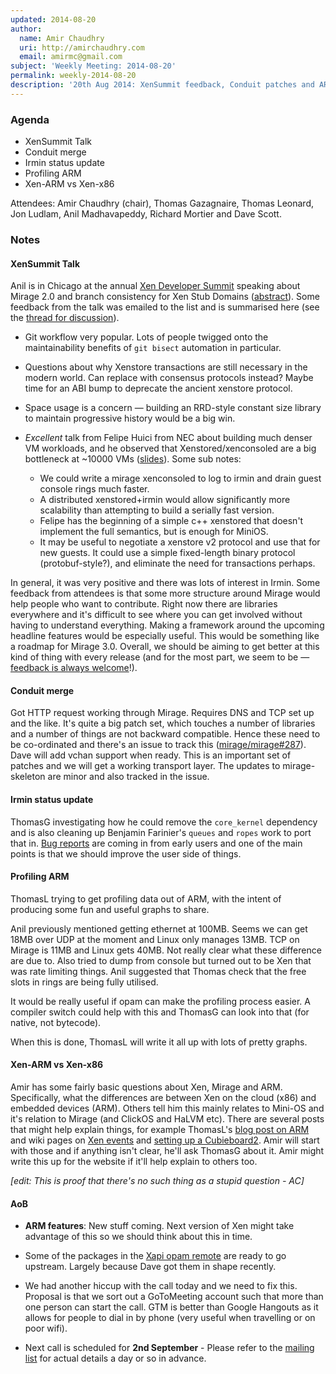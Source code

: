 ```yaml
---
updated: 2014-08-20
author:
  name: Amir Chaudhry
  uri: http://amirchaudhry.com
  email: amirmc@gmail.com
subject: 'Weekly Meeting: 2014-08-20'
permalink: weekly-2014-08-20
description: '20th Aug 2014: XenSummit feedback, Conduit patches and ARM profiling'
---
```


### Agenda ###

* XenSummit Talk
* Conduit merge
* Irmin status update
* Profiling ARM
* Xen-ARM vs Xen-x86


Attendees: Amir Chaudhry (chair), Thomas Gazagnaire, Thomas Leonard,
Jon Ludlam, Anil Madhavapeddy, Richard Mortier and Dave Scott.


### Notes ###

#### XenSummit Talk ####

Anil is in Chicago at the annual [Xen Developer Summit][xen-summit] speaking
about Mirage 2.0 and branch consistency for Xen Stub Domains ([abstract][]).
Some feedback from the talk was emailed to the list and is summarised here
(see the [thread for discussion][thread]).

- Git workflow very popular. Lots of people twigged onto the maintainability
benefits of `git bisect` automation in particular.

- Questions about why Xenstore transactions are still necessary in the modern
world.  Can replace with consensus protocols instead?  Maybe time for an ABI
bump to deprecate the ancient xenstore protocol.

- Space usage is a concern — building an RRD-style constant size library to
maintain progressive history would be a big win.

- *Excellent* talk from Felipe Huici from NEC about building much denser  VM
workloads, and he observed that Xenstored/xenconsoled are a big bottleneck  at
~10000 VMs ([slides][]).  Some sub notes:
   - We could write a mirage xenconsoled to log to irmin and drain guest
   console rings much faster.
   - A distributed xenstored+irmin would allow significantly more scalability
   than attempting to build a serially fast version.
   - Felipe has the beginning of a simple c++ xenstored that doesn't implement
   the full semantics, but is enough for MiniOS.
   - It may be useful to negotiate a xenstore v2 protocol and use that for new
   guests.  It could use a simple fixed-length binary protocol
   (protobuf-style?), and eliminate the need for transactions perhaps.

In general, it was very positive and there was lots of interest in Irmin. Some
feedback from attendees is that some more structure around Mirage would help
people who want to contribute. Right now there are libraries everywhere and
it's difficult to see where you can get involved without having to understand
everything. Making a framework around the upcoming headline features would be
especially useful. This would be something like a roadmap for Mirage 3.0.
Overall, we should be aiming to get better at this kind of thing with every
release (and for the most part, we seem to be —
[feedback is always welcome][feedback]!).

[xen-summit]: http://events.linuxfoundation.org/events/xen-project-developer-summit
[abstract]: http://sched.co/1nhbdHE
[thread]: http://lists.xenproject.org/archives/html/mirageos-devel/2014-08/msg00100.html
[slides]: http://www0.cs.ucl.ac.uk/staff/f.huici/presentations/clickos-xendevsummit14.pdf
[feedback]: https://mirage.io/community/

#### Conduit merge ####

Got HTTP request working through Mirage. Requires DNS and TCP set up and the
like. It's quite a big patch set, which touches a number of libraries and a
number of things are not backward compatible.  Hence these need to be
co-ordinated and there's an issue to track this ([mirage/mirage#287][287]).
Dave will add vchan support when ready. This is an important set of patches
and we will get a working transport layer.  The updates to mirage-skeleton are
minor and also tracked in the issue. 

[287]: https://github.com/mirage/mirage/issues/287

#### Irmin status update ####

ThomasG investigating how he could remove the `core_kernel` dependency
and is also cleaning up
Benjamin Farinier's `queues` and `ropes` work to port that in.
[Bug reports][irmin-tracker] are coming in from early users and one of the
main points is that we should improve the user side of things.

[irmin-tracker]: https://github.com/mirage/irmin/issues

#### Profiling ARM ####

ThomasL trying to get profiling data out of ARM, with the intent of producing
some fun and useful graphs to share.

Anil previously mentioned getting ethernet at 100MB. Seems we can get 18MB over
UDP at the moment and Linux only manages 13MB. TCP on Mirage is 11MB and Linux
gets 40MB. Not really clear what these difference are due to. Also tried to
dump from console but turned out to be Xen that was rate limiting things. Anil
suggested that Thomas check that the free slots in rings are being fully
utilised.

It would be really useful if opam can make the profiling process easier. A
compiler switch could help with this and ThomasG can look into that (for
native, not bytecode).

When this is done, ThomasL will write it all up with lots of pretty graphs.


#### Xen-ARM vs Xen-x86 ####

Amir has some fairly basic questions about Xen, Mirage and ARM.  Specifically,
what the differences are between Xen on the cloud (x86) and embedded devices
(ARM). Others tell him this mainly relates to Mini-OS and it's relation to
Mirage (and ClickOS and HaLVM etc). There are several posts that might help
explain things, for example ThomasL's [blog post on ARM][arm-blog] and wiki
pages on [Xen events][xen-events] and [setting up a Cubieboard2][cubieboard].
Amir will start with those and if anything isn't clear, he'll ask ThomasG
about it. Amir might write this up for the website if it'll help explain to
others too.

*\[edit: This is proof that there's no such thing as a stupid question - AC\]*

[arm-blog]: https://mirage.io/blog/introducing-xen-minios-arm
[cubieboard]: https://mirage.io/docs/xen-on-cubieboard2
[xen-events]: https://mirage.io/docs/xen-events

#### AoB ####

- **ARM features**: New stuff coming. Next version of Xen might take advantage
of this so we should think about this in time.

- Some of the packages in the [Xapi opam remote][xapi-remote] are ready to go
upstream. Largely because Dave got them in shape recently.

- We had another hiccup with the call today and we need to fix this. Proposal
is that we sort out a GoToMeeting account such that more than one person can
start the call. GTM is better than Google Hangouts as it allows for people to
dial in by phone (very useful when travelling or on poor wifi).

- Next call is scheduled for **2nd September** - Please refer to the
[mailing list][mir-mail] for actual details a day or so in advance.

[xapi-remote]: https://github.com/xapi-project/opam-repo-dev
[mir-mail]: http://lists.xenproject.org/cgi-bin/mailman/listinfo/mirageos-devel

